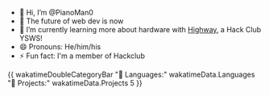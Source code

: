 - 👋 Hi, I’m @PianoMan0
- 👀 The future of web dev is now
- 🌱 I’m currently learning more about hardware with [Highway](https://highway.hackclub.com), a Hack Club YSWS!
- 😄 Pronouns: He/him/his
- ⚡ Fun fact: I'm a member of Hackclub

{{ wakatimeDoubleCategoryBar "💾 Languages:" wakatimeData.Languages "💼 Projects:" wakatimeData.Projects 5 }}
